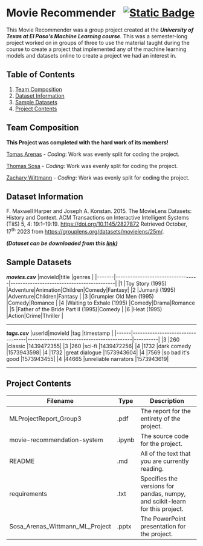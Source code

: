 # Movie Recommender &nbsp;&nbsp;[![Static Badge](https://img.shields.io/badge/license-grouplens-blue)](https://files.grouplens.org/datasets/movielens/ml-25m-README.html)

This Movie Recommender was a group project created at the ***University of Texas at El Paso's Machine Learning course***.
This was a semester-long project worked on in groups of three to use the material taught during the course to create a project that implemented any of the machine learning models and datasets online to create a project we had an interest in.


## Table of Contents

1. [Team Composition](#team-composition)
2. [Dataset Information](#dataset-information)
3. [Sample Datasets](#sample-datasets)
4. [Project Contents](#project-contents)

## Team Composition
**This Project was completed with the hard work of its members!**

[Tomas Arenas](https://github.com/Tomas-Arenas "Tomas's GitHub") - *Coding*: Work was evenly split for coding the project.

[Thomas Sosa](https://github.com/Sosa714 "Thomas's GitHub") - *Coding*: Work was evenly split for coding the project.

[Zachary Wittmann](https://github.com/Zachary-Wittmann "Zachary's GitHub") - *Coding*: Work was evenly split for coding the project.

## Dataset Information
F. Maxwell Harper and Joseph A. Konstan. 2015. The MovieLens Datasets: History and Context. ACM Transactions on Interactive Intelligent Systems (TiiS) 5, 4: 19:1–19:19. https://doi.org/10.1145/2827872
Retrieved October, 17<sup>th</sup> 2023 from https://grouplens.org/datasets/movielens/25m/.

***(Dataset can be downloaded from this [link](https://grouplens.org/datasets/movielens/25m/))***

## Sample Datasets
__*movies.csv*__
|movieId|title                             |genres                                     |
|-------|----------------------------------|-------------------------------------------|
|1      |Toy Story (1995)                  |Adventure&#124;Animation&#124;Children&#124;Comedy&#124;Fantasy|
|2      |Jumanji (1995)                    |Adventure&#124;Children&#124;Fantasy                 |
|3      |Grumpier Old Men (1995)           |Comedy&#124;Romance                             |
|4      |Waiting to Exhale (1995)          |Comedy&#124;Drama&#124;Romance                       |
|5      |Father of the Bride Part II (1995)|Comedy                                     |
|6      |Heat (1995)                       |Action&#124;Crime&#124;Thriller                      |
***
__*tags.csv*__
|userId|movieId                           |tag                                        |timestamp |
|------|----------------------------------|-------------------------------------------|----------|
|3     |260                               |classic                                    |1439472355|
|3     |260                               |sci-fi                                     |1439472256|
|4     |1732                              |dark comedy                                |1573943598|
|4     |1732                              |great dialogue                             |1573943604|
|4     |7569                              |so bad it's good                           |1573943455|
|4     |44665                             |unreliable narrators                       |1573943619|
***

## Project Contents

| Filename | Type | Description | 
| --------------- | --------------- | --------------- |
| MLProjectReport_Group3 | .pdf | The report for the entirety of the project. |
| movie-recommendation-system | .ipynb | The source code for the project. |
| README | .md | All of the text that you are currently reading. |
| requirements | .txt | Specifies the versions for pandas, numpy, and scikit-learn for this project. |
| Sosa_Arenas_Wittmann_ML_Project | .pptx | The PowerPoint presentation for the project. |
